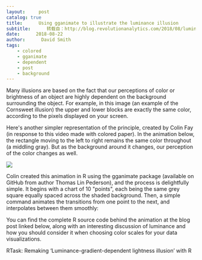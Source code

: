 ```yaml
---
layout:     post
catalog: true
title:      Using gganimate to illustrate the luminance illusion
subtitle:      转载自：http://blog.revolutionanalytics.com/2018/08/luminance-illusion.html
date:      2018-08-22
author:      David Smith
tags:
    - colored
    - gganimate
    - dependent
    - post
    - background
---
```


Many illusions are based on the fact that our perceptions of color or brightness of an object are highly dependent on the background surrounding the object. For example, in this image (an example of the Cornsweet illusion) the upper and lower blocks are exactly the same color, according to the pixels displayed on your screen.

Here's another simpler representation of the principle, created by Colin Fay (in response to this video made with colored paper). In the animation below, the rectangle moving to the left to right remains the same color throughout (a middling gray). But as the background around it changes, our perception of the color changes as well.

![](http://revolution-computing.typepad.com/.a/6a010534b1db25970b022ad38b4cbe200d-800wi)


Colin created this animation in R using the gganimate package (available on GitHub from author Thomas Lin Pederson), and the process is delightfully simple. It begins with a chart of 10 "points", each being the same grey square equally spaced across the shaded background. Then, a simple command animates the transitions from one point to the next, and interpolates between them smoothly:

You can find the complete R source code behind the animation at the blog post linked below, along with an interesting discussion of luminance and how you should consider it when choosing color scales for your data visualizations.

RTask: Remaking ‘Luminance-gradient-dependent lightness illusion’ with R
